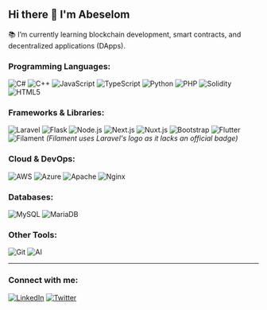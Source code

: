 ## Hi there 👋 I'm Abeselom 
 
 
📚 I’m currently learning blockchain development, smart contracts, and decentralized applications (DApps).

<!--
**abisgit/abisgit** is a ✨ _special_ ✨ repository because its `README.md` (this file) appears on your GitHub profile.

Here are some ideas to get you started:

- 🔭 I’m currently working on ...
- 🌱 I’m currently learning ...
- 👯 I’m looking to collaborate on ...
- 🤔 I’m looking for help with ...
- 💬 Ask me about ...
- 📫 How to reach me: ...
- 😄 Pronouns: ...
- ⚡ Fun fact: ...
-->

### Programming Languages:
![C#](https://img.shields.io/badge/C%23-239120?logo=c-sharp&logoColor=white)
![C++](https://img.shields.io/badge/C%2B%2B-00599C?logo=c%2B%2B&logoColor=white)
![JavaScript](https://img.shields.io/badge/JavaScript-F7DF1E?logo=javascript&logoColor=black)
![TypeScript](https://img.shields.io/badge/TypeScript-3178C6?logo=typescript&logoColor=white)
![Python](https://img.shields.io/badge/Python-3776AB?logo=python&logoColor=white)
![PHP](https://img.shields.io/badge/PHP-777BB4?logo=php&logoColor=white)
![Solidity](https://img.shields.io/badge/Solidity-363636?logo=solidity&logoColor=white)
![HTML5](https://img.shields.io/badge/HTML5-E34F26?logo=html5&logoColor=white)

### Frameworks & Libraries:
![Laravel](https://img.shields.io/badge/Laravel-FF2D20?logo=laravel&logoColor=white)
![Flask](https://img.shields.io/badge/Flask-000000?logo=flask&logoColor=white)
![Node.js](https://img.shields.io/badge/Node.js-339933?logo=node.js&logoColor=white)
![Next.js](https://img.shields.io/badge/Next.js-000000?logo=next.js&logoColor=white)
![Nuxt.js](https://img.shields.io/badge/Nuxt.js-00DC82?logo=nuxt.js&logoColor=white)
![Bootstrap](https://img.shields.io/badge/Bootstrap-7952B3?logo=bootstrap&logoColor=white)
![Flutter](https://img.shields.io/badge/Flutter-02569B?logo=flutter&logoColor=white)
![Filament](https://img.shields.io/badge/Filament-FF5722?logo=laravel&logoColor=white) *(Filament uses Laravel's logo as it lacks an official badge)*

### Cloud & DevOps:
![AWS](https://img.shields.io/badge/AWS-232F3E?logo=amazon-aws&logoColor=white)
![Azure](https://img.shields.io/badge/Azure-0078D4?logo=microsoft-azure&logoColor=white)
![Apache](https://img.shields.io/badge/Apache-D22128?logo=apache&logoColor=white)
![Nginx](https://img.shields.io/badge/Nginx-009639?logo=nginx&logoColor=white)

### Databases:
![MySQL](https://img.shields.io/badge/MySQL-4479A1?logo=mysql&logoColor=white)
![MariaDB](https://img.shields.io/badge/MariaDB-003545?logo=mariadb&logoColor=white)

### Other Tools:
![Git](https://img.shields.io/badge/Git-F05032?logo=git&logoColor=white)
![AI](https://img.shields.io/badge/AI-FFD700?logo=openai&logoColor=black)

---

### Connect with me:
[![LinkedIn](https://img.shields.io/badge/LinkedIn-0077B5?logo=linkedin&logoColor=white)](https://linkedin.com/in/abeselom-landber-1a761715a)
[![Twitter](https://img.shields.io/badge/Twitter-1DA1F2?logo=twitter&logoColor=white)](https://twitter.com/yourprofile)
